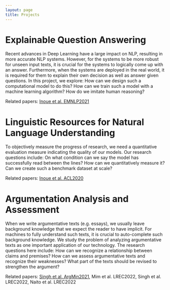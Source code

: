 ```yaml
---
layout: page
title: Projects
---
```


# Explainable Question Answering

Recent advances in Deep Learning have a large impact on NLP, resulting in more accurate NLP systems. However, for the systems to be more robust for unseen input texts, it is crucial for the systems to logically come up with an answer. Furthermore, when the systems are deployed in the real world, it is required for them to explain their own decision as well as answer given questions. In this project, we explore: How can we design such a computational model to do this? How can we train such a model with a machine learning algorithm? How do we imitate human reasoning?

Related papers: [Inoue et al. EMNLP2021](https://aclanthology.org/2021.emnlp-main.490/)


# Linguistic Resources for Natural Language Understanding

To objectively measure the progress of research, we need a quantitative evaluation measure indicating the quality of our models. Our research questions include: On what condition can we say the model has successfully read between the lines? How can we quantitatively measure it? Can we create such a benchmark dataset at scale?

Related papers: [Inoue et al. ACL2020](https://aclanthology.org/2020.acl-main.602/)


# Argumentation Analysis and Assessment

When we write argumentative texts (e.g. essays), we usually leave background knowledge that we expect the reader to have implicit. For machines to fully understand such texts, it is crucial to auto-complete such background knowledge. We study the problem of analyzing argumentative texts as one important application of our technology. The research questions here include: How can we recognize a relationship between claims and premises? How can we assess argumentative texts and recognize their weaknesses? What part of the texts should be revised to strengthen the argument?

Related papers: [Singh et al. ArgMin2021](https://aclanthology.org/2021.argmining-1.6/), Mim et al. LREC2022, Singh et al. LREC2022, Naito et al. LREC2022
